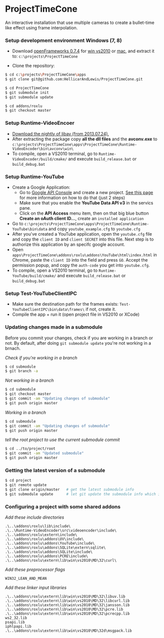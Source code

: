ProjectTimeCone
===============

An interactive installation that use multiple cameras to create a bullet-time like effect using frame interpolation.

### Setup development environment Windows (7, 8) 

- Download [openFrameworks 0.7.4](http://www.openframeworks.cc/download) for 
  [win vs2010](http://www.openframeworks.cc/versions/v0.7.4/of_v0.7.4_vs2010_release.zip)
  or [mac](http://www.openframeworks.cc/versions/v0.7.4/of_v0.7.4_osx_release.zip), 
  and extract it to: `c:\projects\ProjectTimeCone`

- Clone the repository:

````sh
$ cd c:\projects\ProjectTimeCone\apps
$ git clone git@github.com:HellicarAndLewis/ProjectTimeCone.git

$ cd ProjectTimeCone
$ git submodule init
$ git submodule update

$ cd addons/roxlu
$ git checkout master

````

### Setup Runtime-VideoEncoer

- [Download the nightly of libav (from 2013.07.24).](http://win32.libav.org/win32/libav-win32-20130724.7z)
- After extracting the package copy **all the dll files** and the **avconv.exe** to `c:\projects\ProjectTimeCone\apps\ProjectTimeCone\Runtime-VideoEncoder\bin\avconv\win\`
- To compile, open a VS2010 terminal, go to `Runtime-VideoEncoder/build/cmake/` and execute `build_release.bat` or `build_debug.bat`


### Setup Runtime-YouTube

- Create a Google Application:
  - Go to [Google API Console](https://code.google.com/apis/console) and create a new project. [See this page](https://developers.google.com/youtube/registering_an_application) for more information on how to do that (just 2 steps)
  - Make sure that you enable the **YouTube Data API v3** in the servics pane.
  - Click on the **API Access** menu item, then on that big blue button **Create an oAuth client ID...**, create an `installed application`
- Go to `c:\projects\ProjectTimeCone\apps\ProjectTimeCone\Runtime-YouTube\bin\data` and copy `youtube_example.cfg` to `youtube.cfg`
- After you've created a YouTube application, open the `youtube.cfg` file and copy the `client ID` and `client SECRET` into this file. Next step is to authorize this application by an specifc google account. 
- Open `apps\ProjectTimeCone\addons\roxlu\addons\YouTube\html\index.html` in Chrome, paste the `client ID` into the field and press `GO`. Accept the permission popup, and copy the `auth-code` you get into `youtube.cfg`.
- To compile, open a VS2010 terminal, go to `Runtime-YouTube/build/cmake/` and execute `build_release.bat` or `build_debug.bat`


### Setup Test-YouTubeClientIPC

- Make sure the destination path for the frames exists: `Test-YouTubeClientIPC\bin\data\frames\` if not, create it.
- Compile the app + run it (open project file in VS2010 or XCode)

### Updating changes made in a submodule

Before you commit your changes, check if you are working in a branch or not. By default,
after doing `git submodule update` you're not working in a brnach. 

_Check if you're working in a branch_

````sh
$ cd submodule
$ git branch -a
````

_Not working in a branch_

````sh
$ cd submodule
$ git checkout master
$ git commit -am "Updating changes of submodule"
$ git push origin master
````

_Working in a branch_

````sh
$ cd submodule
$ git commit -am "Updating changes of submodule"
$ git push origin master
````

_tell the root project to use the current submodule commit_
```sh
$ cd ../to/project/root
$ git commit -am "Updated submodule"
$ git push origin master
````
  
### Getting the latest version of a submodule

````sh
$ cd project
$ git remote update
$ git clone origin/master   # get the latest submodule info
$ git submodule update      # let git update the submodule info which is stored in the root project
````

### Configuring a project with some shared addons

_Add these include directories_

````
.\..\addons\roxlu\lib\include\
.\..\Runtime-VideoEncoder\src\videoencoder\include\
.\..\addons\roxlu\extern\include\
.\..\addons\roxlu\addons\UV\include\
.\..\addons\roxlu\addons\YouTube\include\
.\..\addons\roxlu\addons\SQLite\extern\sqlite\
.\..\addons\roxlu\addons\SQLite\include\
.\..\addons\roxlu\addons\PCRE\include\
.\..\addons\roxlu\extern\lib\win\vs2010\MD\32\curl\
````

_Add these preprocessor flags_

````
WIN32_LEAN_AND_MEAN
````

_Add these linker input libraries_

````
.\..\addons\roxlu\extern\lib\win\vs2010\MD\32\libuv.lib
.\..\addons\roxlu\extern\lib\win\vs2010\MD\32\libcurl.lib
.\..\addons\roxlu\extern\lib\win\vs2010\MD\32\jansson.lib
.\..\addons\roxlu\extern\lib\win\vs2010\MD\32\pcre.lib
.\..\addons\roxlu\extern\lib\win\vs2010\MD\32\pcrecpp.lib
ws2_32.lib
psapi.lib
iphlpapi.lib
.\..\addons\roxlu\extern\lib\win\vs2010\MD\32d\msgpack.lib
 
````




